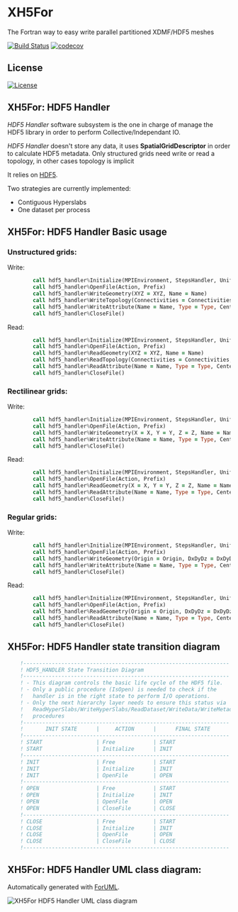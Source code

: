 # XH5For
The Fortran way to easy write parallel partitioned XDMF/HDF5 meshes

[![Build Status](https://travis-ci.org/victorsndvg/XH5For.svg?branch=master)](https://travis-ci.org/victorsndvg/XH5For)
[![codecov](https://codecov.io/gh/victorsndvg/XH5For/branch/master/graph/badge.svg)](https://codecov.io/gh/victorsndvg/XH5For)

## License

[![License](https://img.shields.io/badge/license-GNU%20LESSER%20GENERAL%20PUBLIC%20LICENSE%20v3%2C%20LGPLv3-red.svg)](http://www.gnu.org/licenses/lgpl-3.0.txt)

## XH5For: HDF5 Handler 

*HDF5 Handler* software subsystem is the one in charge of manage the HDF5 library in order to perform Collective/Independant IO. 

*HDF5 Handler* doesn't store any data, it uses **SpatialGridDescriptor** in order to calculate HDF5 metadata.
Only structured grids need write or read a topology, in other cases topology is implicit

It relies on [HDF5](https://www.hdfgroup.org/HDF5).

Two strategies are currently implemented:
  - Contiguous Hyperslabs
  - One dataset per process

## XH5For: HDF5 Handler Basic usage

### Unstructured grids:

Write:

```fortran
        call hdf5_handler%Initialize(MPIEnvironment, StepsHandler, UniformGridDescriptor, SpatialGridDescriptor)
        call hdf5_handler%OpenFile(Action, Prefix)
        call hdf5_handler%WriteGeometry(XYZ = XYZ, Name = Name)
        call hdf5_handler%WriteTopology(Connectivities = Connectivities, Name = Name)
        call hdf5_handler%WriteAttribute(Name = Name, Type = Type, Center = Center, Values = Values)
        call hdf5_handler%CloseFile()
```

Read:

```fortran
        call hdf5_handler%Initialize(MPIEnvironment, StepsHandler, UniformGridDescriptor, SpatialGridDescriptor)
        call hdf5_handler%OpenFile(Action, Prefix)
        call hdf5_handler%ReadGeometry(XYZ = XYZ, Name = Name)
        call hdf5_handler%ReadTopology(Connectivities = Connectivities, Name = Name)
        call hdf5_handler%ReadAttribute(Name = Name, Type = Type, Center = Center, Values = Values)
        call hdf5_handler%CloseFile()
```

### Rectilinear grids:

Write:

```fortran
        call hdf5_handler%Initialize(MPIEnvironment, StepsHandler, UniformGridDescriptor, SpatialGridDescriptor)
        call hdf5_handler%OpenFile(Action, Prefix)
        call hdf5_handler%WriteGeometry(X = X, Y = Y, Z = Z, Name = Name)
        call hdf5_handler%WriteAttribute(Name = Name, Type = Type, Center = Center, Values = Values)
        call hdf5_handler%CloseFile()
```

Read:

```fortran
        call hdf5_handler%Initialize(MPIEnvironment, StepsHandler, UniformGridDescriptor, SpatialGridDescriptor)
        call hdf5_handler%OpenFile(Action, Prefix)
        call hdf5_handler%ReadGeometry(X = X, Y = Y, Z = Z, Name = Name)
        call hdf5_handler%ReadAttribute(Name = Name, Type = Type, Center = Center, Values = Values)
        call hdf5_handler%CloseFile()
```

### Regular grids:

Write:

```fortran
        call hdf5_handler%Initialize(MPIEnvironment, StepsHandler, UniformGridDescriptor, SpatialGridDescriptor)
        call hdf5_handler%OpenFile(Action, Prefix)
        call hdf5_handler%WriteGeometry(Origin = Origin, DxDyDz = DxDyDz, Name = Name)
        call hdf5_handler%WriteAttribute(Name = Name, Type = Type, Center = Center, Values = Values)
        call hdf5_handler%CloseFile()
```

Read:

```fortran
        call hdf5_handler%Initialize(MPIEnvironment, StepsHandler, UniformGridDescriptor, SpatialGridDescriptor)
        call hdf5_handler%OpenFile(Action, Prefix)
        call hdf5_handler%ReadGeometry(Origin = Origin, DxDyDz = DxDyDz, Name = Name)
        call hdf5_handler%ReadAttribute(Name = Name, Type = Type, Center = Center, Values = Values)
        call hdf5_handler%CloseFile()
```


## XH5For: HDF5 Handler state transition diagram

```fortran
    !-----------------------------------------------------------------
    ! HDF5_HANDLER State Transition Diagram
    !-----------------------------------------------------------------
    ! - This diagram controls the basic life cycle of the HDF5 file.
    ! - Only a public procedure (IsOpen) is needed to check if the
    !   handler is in the right state to perform I/O operations.
    ! - Only the next hierarchy layer needs to ensure this status via
    !   ReadHyperSlabs/WriteHyperSlabs/ReadDataset/WriteData/WriteMetadata
    !   procedures
    !----------------------------------------------------------------- 
    !       INIT STATE      |     ACTION      |      FINAL STATE
    !----------------------------------------------------------------- 
    ! START                 | Free            | START
    ! START                 | Initialize      | INIT
    !----------------------------------------------------------------- 
    ! INIT                  | Free            | START
    ! INIT                  | Initialize      | INIT
    ! INIT                  | OpenFile        | OPEN
    !----------------------------------------------------------------- 
    ! OPEN                  | Free            | START
    ! OPEN                  | Initialize      | INIT
    ! OPEN                  | OpenFile        | OPEN
    ! OPEN                  | CloseFile       | CLOSE
    !----------------------------------------------------------------- 
    ! CLOSE                 | Free            | START
    ! CLOSE                 | Initialize      | INIT
    ! CLOSE                 | OpenFile        | OPEN
    ! CLOSE                 | CloseFile       | CLOSE
    !----------------------------------------------------------------- 
```

## XH5For: HDF5 Handler UML class diagram:
Automatically generated with [ForUML](http://research.te.psu.ac.th/aziz/foruml.htm).

![XH5For HDF5 Handler UML class diagram](https://github.com/victorsndvg/XH5For/tree/master/media/XH5For_hdf5_handler_UML.svg "XH5For HDF5 Handler UML class diagram")

